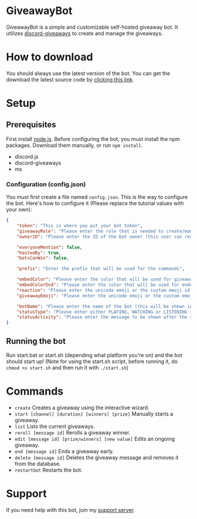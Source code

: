 # GiveawayBot
GiveawayBot is a simple and customizable self-hosted giveaway bot.
It utilizes [discord-giveaways](https://github.com/Androz2091/discord-giveaways) to create and manage the giveaways.

# How to download
You should always use the latest version of the bot. You can get the download the latest source code by [clicking this link](https://github.com/SoCuul/GiveawayBot/releases/latest).

# Setup
## Prerequisites
First install [node.js](https://nodejs.org/en/download/).
Before configuring the bot, you must install the npm packages. Download them manually, or run `npm install`.

* discord.js
* discord-giveaways
* ms

### Configuration (config.json)
You must first create a file named `config.json`. This is the way to configure the bot.
Here's how to configure it (Please replace the tutorial values with your own):
```json
{
    "token": "This is where you put your bot token",
    "giveawayRole": "Please enter the role that is needed to create/manage giveaways",
    "ownerID": "Please enter the ID of the bot owner (this user can restart the bot)",

    "everyoneMention": false,
    "hostedBy": true,
    "botsCanWin": false,

    "prefix": "Enter the prefix that will be used for the commands",

    "embedColor": "Please enter the color that will be used for giveaway embeds and the help menu (HEX or HTML colors only)",
    "embedColorEnd": "Please enter the color that will be used for ended giveaways (HEX or HTML colors only)",
    "reaction": "Please enter the unicode emoji or the custom emoji id that will be used to join the giveaway",
    "giveawayEmoji": "Please enter the unicode emoji or the custom emoji code that will be used in messages",

    "botName": "Please enter the name of the bot (this will be shown in the help menu)",
    "statusType": "Please enter either PLAYING, WATCHING or LISTENING in all caps",
    "statusActivity": "Please enter the message to be shown after the status type"
}
```

## Running the bot
Run start.bat or start.sh (depending what platform you're on) and the bot should start up! (Note for using the start.sh script, before running it, do `chmod +x start.sh` and then run it with `./start.sh`)

# Commands
* `create` Creates a giveaway using the interactive wizard.
* `start [channel] [duration] [winners] [prize]` Manually starts a giveaway.
* `list` Lists the current giveaways.
* `reroll [message id]` Rerolls a giveaway winner.
* `edit [message id] [prize/winners] [new value]` Edits an ongoing giveaway.
* `end [message id]` Ends a giveaway early.
* `delete [message id]` Deletes the giveaway message and removes it from the database.
* `restartbot` Restarts the bot.

# Support
If you need help with this bot, join my [support server](https://discord.gg/AY7WHt4Nrw).
